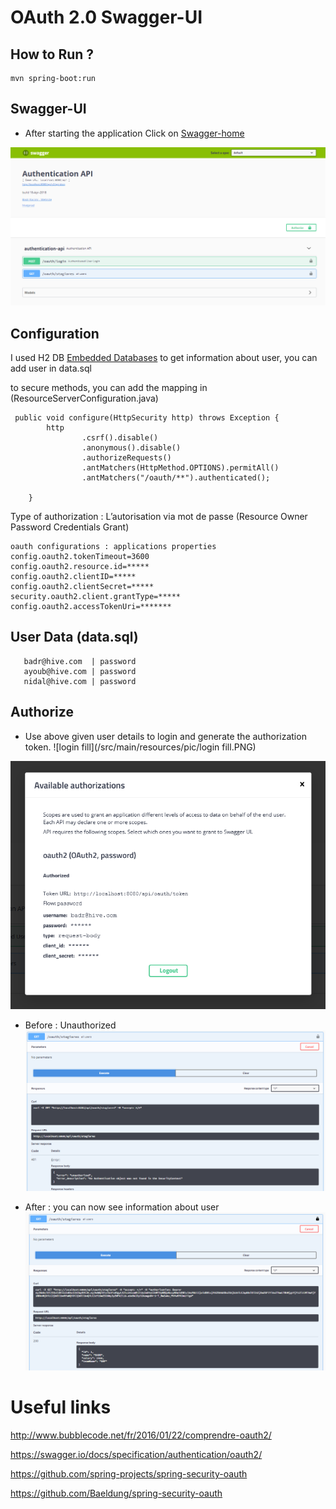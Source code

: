 #  OAuth 2.0 Swagger-UI 

## How to Run ?

```
mvn spring-boot:run
```

## Swagger-UI
* After starting the application Click on [Swagger-home](http://localhost:8080/api/swagger-ui.html)

![Swagger-UI-Home](/src/main/resources/pic/Swagger-UI-Home.PNG)

## Configuration 
I used H2 DB [Embedded Databases](https://dzone.com/articles/3-java-embedded-databases)
to get information about user, you can add user in data.sql

to secure methods, you can add the mapping in (ResourceServerConfiguration.java)
```
 public void configure(HttpSecurity http) throws Exception {
        http
                .csrf().disable()
                .anonymous().disable()
                .authorizeRequests()
                .antMatchers(HttpMethod.OPTIONS).permitAll()
                .antMatchers("/oauth/**").authenticated();

    }
```
Type of authorization : L’autorisation via mot de passe (Resource Owner Password Credentials Grant)
```
oauth configurations : applications properties
config.oauth2.tokenTimeout=3600
config.oauth2.resource.id=*****
config.oauth2.clientID=*****
config.oauth2.clientSecret=*****
security.oauth2.client.grantType=*****
config.oauth2.accessTokenUri=*******
```
## User Data (data.sql)

```
   badr@hive.com  | password
   ayoub@hive.com | password
   nidal@hive.com | password
```


## Authorize
* Use above given user details to login and generate the authorization token.
![login fill](/src/main/resources/pic/login fill.PNG)

![Swagger-UI-login](/src/main/resources/pic/Swagger-UI-login.PNG)

* Before : Unauthorized
![before](/src/main/resources/pic/before.PNG)


* After : you can now see information about user
![after](/src/main/resources/pic/after.PNG)


# Useful links 
http://www.bubblecode.net/fr/2016/01/22/comprendre-oauth2/

https://swagger.io/docs/specification/authentication/oauth2/

https://github.com/spring-projects/spring-security-oauth

https://github.com/Baeldung/spring-security-oauth


